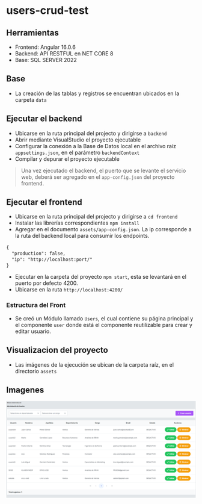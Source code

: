 # users-crud-test

## Herramientas
* Frontend: Angular 16.0.6
* Backend: API RESTFUL en NET CORE 8
* Base: SQL SERVER 2022

## Base
* La creación de las tablas y registros se encuentran ubicados en la carpeta `data`

## Ejecutar el backend 
* Ubicarse en la ruta principal del projecto y dirigirse a  `backend`
* Abrir mediante VisualStudio el proyecto ejecutable
* Configurar la conexión a la Base de Datos local en el archivo raíz `appsettings.json`, en el parámetro `backendContext`
* Compilar y depurar el proyecto ejecutable

> Una vez ejecutado el backend, el puerto que se levante el servicio web, deberá ser agregado en el `app-config.json` del proyecto frontend.

## Ejecutar el frontend
* Ubicarse en la ruta principal del projecto y dirigirse a  `cd frontend`
* Instalar las librerías correspondientes `npm install`
* Agregar en el documento `assets/app-config.json`. La ip corresponde a la ruta del backend local para consumir los endpoints.
```
{
  "production": false,
  "ip": "http://localhost:port/"
}
```
* Ejecutar en la carpeta del proyecto `npm start`, esta se levantará en el puerto por defecto 4200. 
* Ubicarse en la ruta `http://localhost:4200/`


### Estructura del Front
* Se creó un Módulo llamado `Users`, el cual contiene su página principal y el componente `user` donde está el componente reutilizable para crear y editar usuario.

## Visualizacion del proyecto
* Las imágenes de la ejecución se ubican de la carpeta raíz, en el directorio `assets`

## Imagenes
![imgCRUD](https://github.com/jenntenem/users-crud-test/blob/main/assets/1%20CRUD%20MODULO%20USUARIOS.png)
